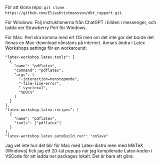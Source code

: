 För att klona repo: ```git clone https://github.com/EliasKristmansson/dbt_rapport.git```.

För Windows: Följ instruktionerna från ChatGPT i bilden i messenger, och ladda ner Strawberry Perl för Windows.

För Mac: Perl ska komma med ert OS men om det inte gör det borde det finnas en Mac-download nånstans på internet. Annars ändra i Latex Workshops settings för en workaround: 
```
"latex-workshop.latex.tools": [
  {
    "name": "pdflatex",
    "command": "pdflatex",
    "args": [
      "-interaction=nonstopmode",
      "-file-line-error",
      "-synctex=1",
      "%DOC%"
    ]
  }
],
"latex-workshop.latex.recipes": [
  {
    "name": "pdflatex",
    "tools": ["pdflatex"]
  }
],
"latex-workshop.latex.autoBuild.run": "onSave"
```

Jag vet inte hur det blir för Mac med Latex-distro men med MikTeX (Windows) fick jag ett 20-tal popups när jag kompilerade Latex-koden i VSCode för att ladda ner packages lokalt. Det är bara att göra.
